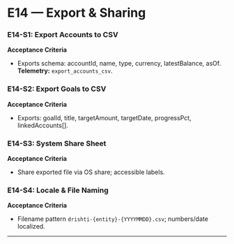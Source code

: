 # E14 — Export & Sharing

### E14-S1: Export Accounts to CSV
**Acceptance Criteria**
- Exports schema: accountId, name, type, currency, latestBalance, asOf.
**Telemetry:** `export_accounts_csv`.

### E14-S2: Export Goals to CSV
**Acceptance Criteria**
- Exports: goalId, title, targetAmount, targetDate, progressPct, linkedAccounts[].

### E14-S3: System Share Sheet
**Acceptance Criteria**
- Share exported file via OS share; accessible labels.

### E14-S4: Locale & File Naming
**Acceptance Criteria**
- Filename pattern `drishti-{entity}-{YYYYMMDD}.csv`; numbers/date localized.

---
